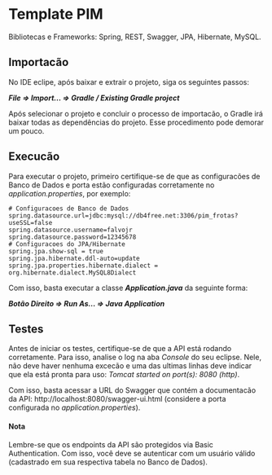 # Template PIM

Bibliotecas e Frameworks: Spring, REST, Swagger, JPA, Hibernate, MySQL.

## Importacão

No IDE eclipe, após baixar e extrair o projeto, siga os seguintes passos:

***File => Import... => Gradle / Existing Gradle project***

Após selecionar o projeto e concluir o processo de importacão, o Gradle irá baixar todas as dependências do projeto. Esse procedimento pode demorar um pouco.

## Execucão

Para executar o projeto, primeiro certifique-se de que as configuracões de Banco de Dados e porta estão configuradas corretamente no *application.properties*, por exemplo:

```
# Configuracoes de Banco de Dados
spring.datasource.url=jdbc:mysql://db4free.net:3306/pim_frotas?useSSL=false
spring.datasource.username=falvojr
spring.datasource.password=12345678
# Configuracoes do JPA/Hibernate
spring.jpa.show-sql = true
spring.jpa.hibernate.ddl-auto=update
spring.jpa.properties.hibernate.dialect = org.hibernate.dialect.MySQL8Dialect
```

Com isso, basta executar a classe ***Application.java*** da seguinte forma: 

***Botão Direito => Run As... => Java Application***

## Testes

Antes de iniciar os testes, certifique-se de que a API está rodando corretamente. Para isso, analise o log na aba *Console* do seu eclipse. Nele, não deve haver nenhuma excecão e uma das ultimas linhas deve indicar que ela está pronta para uso: *Tomcat started on port(s): 8080 (http)*.

Com isso, basta acessar a URL do Swagger que contém a documentacão da API: http://localhost:8080/swagger-ui.html (considere a porta configurada no *application.properties*).


#### Nota
Lembre-se que os endpoints da API são protegidos via Basic Authentication. Com isso, você deve se autenticar com um usuário válido (cadastrado em sua respectiva tabela no Banco de Dados).
